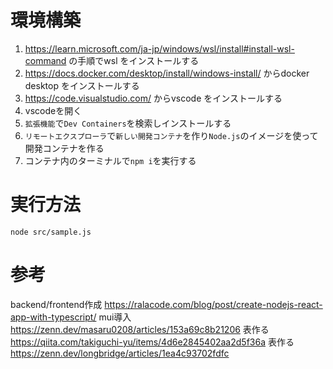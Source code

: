 # 環境構築

1. https://learn.microsoft.com/ja-jp/windows/wsl/install#install-wsl-command の手順でwsl をインストールする
1. https://docs.docker.com/desktop/install/windows-install/ からdocker desktop をインストールする
1. https://code.visualstudio.com/ からvscode をインストールする
1. vscodeを開く
1. `拡張機能`で`Dev Containers`を検索しインストールする
1. `リモートエクスプローラ`で`新しい開発コンテナ`を作り`Node.js`のイメージを使って開発コンテナを作る
1. コンテナ内のターミナルで`npm i`を実行する

# 実行方法
```
node src/sample.js
```

# 参考
backend/frontend作成 https://ralacode.com/blog/post/create-nodejs-react-app-with-typescript/
mui導入 https://zenn.dev/masaru0208/articles/153a69c8b21206
表作る https://qiita.com/takiguchi-yu/items/4d6e2845402aa2d5f36a
表作る https://zenn.dev/longbridge/articles/1ea4c93702fdfc